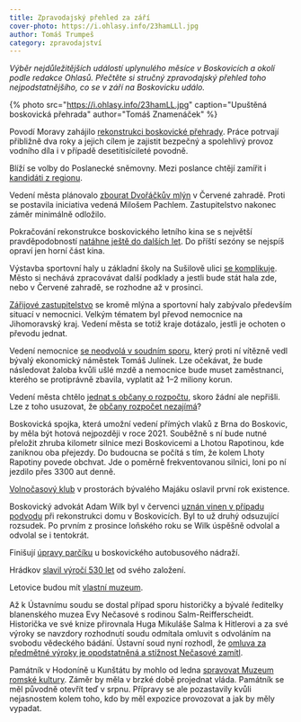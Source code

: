 ```yaml
---
title: Zpravodajský přehled za září
cover-photo: https://i.ohlasy.info/23hamLLl.jpg
author: Tomáš Trumpeš
category: zpravodajství
---
```


*Výběr nejdůležitějších událostí uplynulého měsíce v Boskovicích a okolí podle redakce Ohlasů. Přečtěte si stručný zpravodajský přehled toho nejpodstatnějšího, co se v září na Boskovicku událo.*

{% photo src="https://i.ohlasy.info/23hamLL.jpg" caption="Upuštěná boskovická přehrada" author="Tomáš Znamenáček" %}

Povodí Moravy zahájilo [rekonstrukci boskovické přehrady](http://www.pmo.cz/cz/media/tiskove-zpravy/povodi-moravy-zahajuje-rekonstrukci-vd-boskovice/). Práce potrvají přibližně dva roky a jejich cílem je zajistit bezpečný a spolehlivý provoz vodního díla i v případě desetitisícileté povodně.

Blíží se volby do Poslanecké sněmovny. Mezi poslance chtějí zamířit i [kandidáti z regionu](http://www.ohlasy.info/clanky/2017/09/snemovna-kandidati.html).

Vedení města plánovalo [zbourat Dvořáčkův mlýn](http://www.ohlasy.info/clanky/2017/09/dvorackuv-mlyn.html) v Červené zahradě. Proti se postavila iniciativa vedená Milošem Pachlem. Zastupitelstvo nakonec záměr minimálně odložilo.

Pokračování rekonstrukce boskovického letního kina se s největší pravděpodobností [natáhne ještě do dalších let](http://www.ohlasy.info/clanky/2017/09/letnak-opravy.html). Do příští sezóny se nejspíš opraví jen horní část kina.

Výstavba sportovní haly u základní školy na Sušilově ulici [se komplikuje](http://www.ohlasy.info/clanky/2017/09/hala-susilova.html). Město si nechává zpracovávat další podklady a jestli bude stát hala zde, nebo v Červené zahradě, se rozhodne až v prosinci.

[Zářijové zastupitelstvo](http://www.ohlasy.info/clanky/2017/09/zastupitelstvo.html) se kromě mlýna a sportovní haly zabývalo především situací v nemocnici. Velkým tématem byl převod nemocnice na Jihomoravský kraj. Vedení města se totiž kraje dotázalo, jestli je ochoten o převodu jednat.

Vedení nemocnice [se neodvolá v soudním sporu](http://www.ohlasy.info/clanky/2017/09/julinek-odvolani.html), který proti ní vítězně vedl bývalý ekonomický náměstek Tomáš Julínek. Lze očekávat, že bude následovat žaloba kvůli ušlé mzdě a nemocnice bude muset zaměstnanci, kterého se protiprávně zbavila, vyplatit až 1–2 miliony korun.

Vedení města chtělo [jednat s občany o rozpočtu](http://boskovice.cz/vedeni-mesta-jednalo-s-obcany-o-rozpoctu/d-31530/p1=1019), skoro žádní ale nepřišli. Lze z toho usuzovat, že [občany rozpočet nezajímá](http://www.ohlasy.info/clanky/2017/09/komentar-ankety.html)?

Boskovická spojka, která umožní vedení přímých vlaků z Brna do Boskovic, by měla být hotová nejpozději v roce 2021. Souběžně s ní bude nutné přeložit zhruba kilometr silnice mezi Boskovicemi a Lhotou Rapotinou, kde zaniknou oba přejezdy. Do budoucna se počítá s tím, že kolem Lhoty Rapotiny povede obchvat. Jde o poměrně frekventovanou silnici, loni po ní jezdilo přes 3300 aut denně.

[Volnočasový klub](http://www.ohlasy.info/clanky/2017/09/rozhovor-kratochvil.html) v prostorách bývalého Majáku oslavil první rok existence.

Boskovický advokát Adam Wilk byl v červenci [uznán vinen v případu podvodu](https://www.novinky.cz/krimi/435193-advokat-mel-objednat-okna-a-fakturu-hodit-na-bileho-kone-opijejiciho-se-vyslouzileho-hornika.html) při rekonstrukci domu v Boskovicích. Byl to už druhý odsuzující rozsudek. Po prvním z prosince loňského roku se Wilk úspěšně odvolal a odvolal se i tentokrát.

Finišují [úpravy parčíku](http://zrcadlo.net/clanky/Lide-budou-moci-jiz-brzy-posedet-v-parciku-u-boskovickeho-nadrazi-4355/) u boskovického autobusového nádraží.

Hrádkov [slavil výročí 530 let](http://boskovice.cz/hradkov-slavil-vyroci/d-31508/p1=1019) od svého založení.

Letovice budou mít [vlastní muzeum](http://blanensky.denik.cz/zpravy_region/letovice-budou-mit-vlastni-muzeum-vytvari-expozice-v-planu-jsou-i-besedy-20170929.html).

Až k Ústavnímu soudu se dostal případ sporu historičky a bývalé ředitelky blanenského muzea Evy Nečasové s rodinou Salm-Reifferscheidt. Historička ve své knize přirovnala Huga Mikuláše Salma k Hitlerovi a za své výroky se navzdory rozhodnutí soudu odmítala omluvit s odvoláním na svobodu vědeckého bádání. Ústavní soud nyní rozhodl, že [omluva za předmětné výroky je opodstatněná a stížnost Nečasové zamítl](https://zpravy.aktualne.cz/domaci/rozhodnuti-ustavniho-soudu-ve-sporu-historicky-a-rodu-salmu/r~cd9eaf26a2af11e78dfa0025900fea04/?redirected=1506699190).

Památník v Hodoníně u Kunštátu by mohlo od ledna [spravovat Muzeum romské kultury](http://www.romea.cz/cz/zpravodajstvi/domaci/pamatnik-v-hodonine-u-kunstatu-by-mohlo-spravovat-muzeum-romske-kultury). Záměr by měla v brzké době projednat vláda. Památník se měl původně otevřít teď v srpnu. Přípravy se ale pozastavily kvůli nejasnostem kolem toho, kdo by měl expozice provozovat a jak by měly vypadat.
